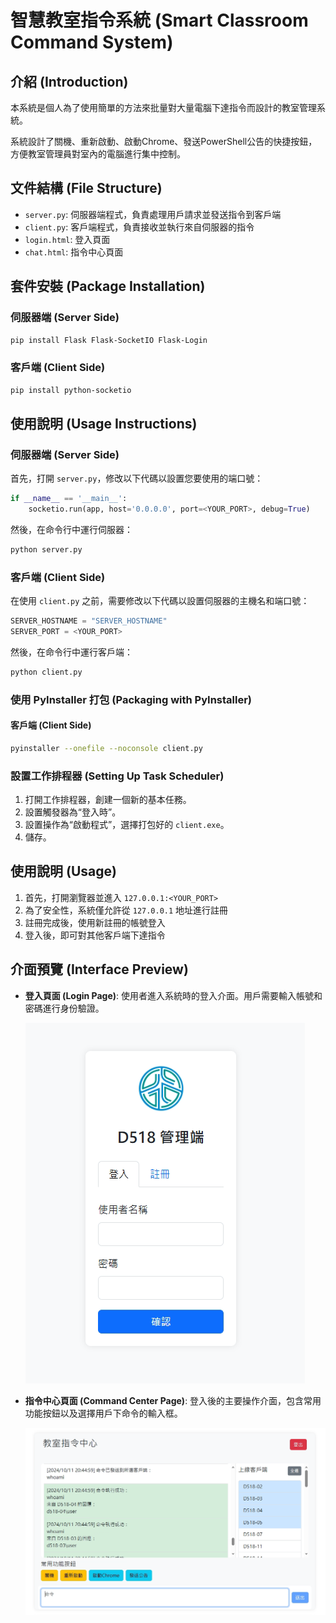 # 智慧教室指令系統 (Smart Classroom Command System)

## 介紹 (Introduction)

本系統是個人為了使用簡單的方法來批量對大量電腦下達指令而設計的教室管理系統。

系統設計了關機、重新啟動、啟動Chrome、發送PowerShell公告的快捷按鈕，方便教室管理員對室內的電腦進行集中控制。

## 文件結構 (File Structure)

- `server.py`: 伺服器端程式，負責處理用戶請求並發送指令到客戶端
- `client.py`: 客戶端程式，負責接收並執行來自伺服器的指令
- `login.html`: 登入頁面
- `chat.html`: 指令中心頁面

## 套件安裝 (Package Installation)

### 伺服器端 (Server Side)

```bash
pip install Flask Flask-SocketIO Flask-Login
```

### 客戶端 (Client Side)

```bash
pip install python-socketio
```

## 使用說明 (Usage Instructions)

### 伺服器端 (Server Side)

首先，打開 `server.py`，修改以下代碼以設置您要使用的端口號：

```python
if __name__ == '__main__':
    socketio.run(app, host='0.0.0.0', port=<YOUR_PORT>, debug=True)
```

然後，在命令行中運行伺服器：

```bash
python server.py
```

### 客戶端 (Client Side)

在使用 `client.py` 之前，需要修改以下代碼以設置伺服器的主機名和端口號：

```python
SERVER_HOSTNAME = "SERVER_HOSTNAME"
SERVER_PORT = <YOUR_PORT>
```

然後，在命令行中運行客戶端：

```bash
python client.py
```

### 使用 PyInstaller 打包 (Packaging with PyInstaller)

#### 客戶端 (Client Side)

```bash
pyinstaller --onefile --noconsole client.py
```

### 設置工作排程器 (Setting Up Task Scheduler)

1. 打開工作排程器，創建一個新的基本任務。
2. 設置觸發器為“登入時”。
3. 設置操作為“啟動程式”，選擇打包好的 `client.exe`。
4. 儲存。

## 使用說明 (Usage)

1. 首先，打開瀏覽器並進入 `127.0.0.1:<YOUR_PORT>`
2. 為了安全性，系統僅允許從 `127.0.0.1` 地址進行註冊
3. 註冊完成後，使用新註冊的帳號登入
4. 登入後，即可對其他客戶端下達指令

## 介面預覽 (Interface Preview)

- **登入頁面 (Login Page)**: 使用者進入系統時的登入介面。用戶需要輸入帳號和密碼進行身份驗證。

  ![Login Page](./markdown_imgs/login_page.png)
- **指令中心頁面 (Command Center Page)**: 登入後的主要操作介面，包含常用功能按鈕以及選擇用戶下命令的輸入框。

  ![Command Page](./markdown_imgs/command_page.png)
